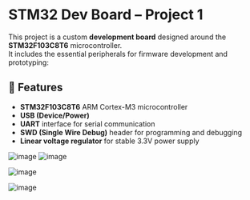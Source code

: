 # STM32 Dev Board – Project 1

This project is a custom **development board** designed around the **STM32F103C8T6** microcontroller.  
It includes the essential peripherals for firmware development and prototyping:

## 🔧 Features

- **STM32F103C8T6** ARM Cortex-M3 microcontroller
- **USB (Device/Power)**
- **UART** interface for serial communication
- **SWD (Single Wire Debug)** header for programming and debugging
- **Linear voltage regulator** for stable 3.3V power supply


![image](https://github.com/user-attachments/assets/2e464922-f3cd-4ef1-b948-ad29de6643e4)
![image](https://github.com/user-attachments/assets/7e2d9268-781f-466f-82f7-9dc6457e54c5)

![image](https://github.com/user-attachments/assets/488ece17-4768-486a-8ac3-a4526fe7bc4b)

![image](https://github.com/user-attachments/assets/bfc68b25-a218-442c-a527-6568bfc6f81a)

